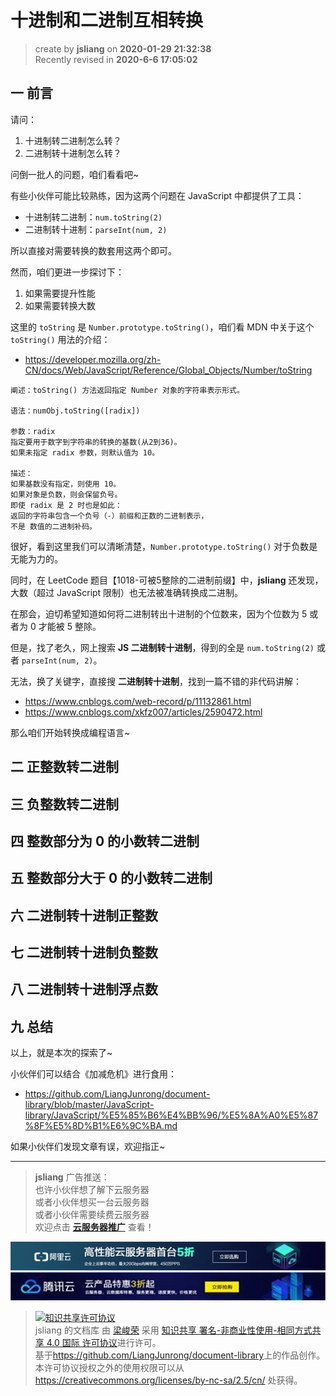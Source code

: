十进制和二进制互相转换
===

> create by **jsliang** on **2020-01-29 21:32:38**  
> Recently revised in **2020-6-6 17:05:02**

## 一 前言

请问：

1. 十进制转二进制怎么转？
2. 二进制转十进制怎么转？

问倒一批人的问题，咱们看看吧~

有些小伙伴可能比较熟练，因为这两个问题在 JavaScript 中都提供了工具：

* 十进制转二进制：`num.toString(2)`
* 二进制转十进制：`parseInt(num, 2)`

所以直接对需要转换的数套用这两个即可。

然而，咱们更进一步探讨下：

1. 如果需要提升性能
2. 如果需要转换大数

这里的 `toString` 是 `Number.prototype.toString()`，咱们看 MDN 中关于这个 `toString()` 用法的介绍：

* https://developer.mozilla.org/zh-CN/docs/Web/JavaScript/Reference/Global_Objects/Number/toString

```
阐述：toString() 方法返回指定 Number 对象的字符串表示形式。

语法：numObj.toString([radix])

参数：radix
指定要用于数字到字符串的转换的基数(从2到36)。
如果未指定 radix 参数，则默认值为 10。

描述：
如果基数没有指定，则使用 10。
如果对象是负数，则会保留负号。
即使 radix 是 2 时也是如此：
返回的字符串包含一个负号（-）前缀和正数的二进制表示，
不是 数值的二进制补码。
```

很好，看到这里我们可以清晰清楚，`Number.prototype.toString()` 对于负数是无能为力的。

同时，在 LeetCode 题目【1018-可被5整除的二进制前缀】中，**jsliang** 还发现，大数（超过 JavaScript 限制）也无法被准确转换成二进制。

> 

在那会，迫切希望知道如何将二进制转出十进制的个位数来，因为个位数为 5 或者为 0 才能被 5 整除。

但是，找了老久，网上搜索 **JS 二进制转十进制**，得到的全是 `num.toString(2)` 或者 `parseInt(num, 2)`。

无法，换了关键字，直接搜 **二进制转十进制**，找到一篇不错的非代码讲解：

* https://www.cnblogs.com/web-record/p/11132861.html
* https://www.cnblogs.com/xkfz007/articles/2590472.html

那么咱们开始转换成编程语言~

## 二 正整数转二进制

## 三 负整数转二进制

## 四 整数部分为 0 的小数转二进制

## 五 整数部分大于 0 的小数转二进制

## 六 二进制转十进制正整数

## 七 二进制转十进制负整数

## 八 二进制转十进制浮点数

## 九 总结

以上，就是本次的探索了~

小伙伴们可以结合《加减危机》进行食用：

* https://github.com/LiangJunrong/document-library/blob/master/JavaScript-library/JavaScript/%E5%85%B6%E4%BB%96/%E5%8A%A0%E5%87%8F%E5%8D%B1%E6%9C%BA.md

如果小伙伴们发现文章有误，欢迎指正~

---

> **jsliang** 广告推送：  
> 也许小伙伴想了解下云服务器  
> 或者小伙伴想买一台云服务器  
> 或者小伙伴需要续费云服务器  
> 欢迎点击 **[云服务器推广](https://github.com/LiangJunrong/document-library/blob/master/other-library/Monologue/%E7%A8%B3%E9%A3%9F%E8%89%B0%E9%9A%BE.md)** 查看！

[![图](../../../public-repertory/img/z-small-seek-ali-3.jpg)](https://promotion.aliyun.com/ntms/act/qwbk.html?userCode=w7hismrh)
[![图](../../../public-repertory/img/z-small-seek-tencent-2.jpg)](https://cloud.tencent.com/redirect.php?redirect=1014&cps_key=49f647c99fce1a9f0b4e1eeb1be484c9&from=console)

> <a rel="license" href="http://creativecommons.org/licenses/by-nc-sa/4.0/"><img alt="知识共享许可协议" style="border-width:0" src="https://i.creativecommons.org/l/by-nc-sa/4.0/88x31.png" /></a><br /><span xmlns:dct="http://purl.org/dc/terms/" property="dct:title">jsliang 的文档库</span> 由 <a xmlns:cc="http://creativecommons.org/ns#" href="https://github.com/LiangJunrong/document-library" property="cc:attributionName" rel="cc:attributionURL">梁峻荣</a> 采用 <a rel="license" href="http://creativecommons.org/licenses/by-nc-sa/4.0/">知识共享 署名-非商业性使用-相同方式共享 4.0 国际 许可协议</a>进行许可。<br />基于<a xmlns:dct="http://purl.org/dc/terms/" href="https://github.com/LiangJunrong/document-library" rel="dct:source">https://github.com/LiangJunrong/document-library</a>上的作品创作。<br />本许可协议授权之外的使用权限可以从 <a xmlns:cc="http://creativecommons.org/ns#" href="https://creativecommons.org/licenses/by-nc-sa/2.5/cn/" rel="cc:morePermissions">https://creativecommons.org/licenses/by-nc-sa/2.5/cn/</a> 处获得。
> 
